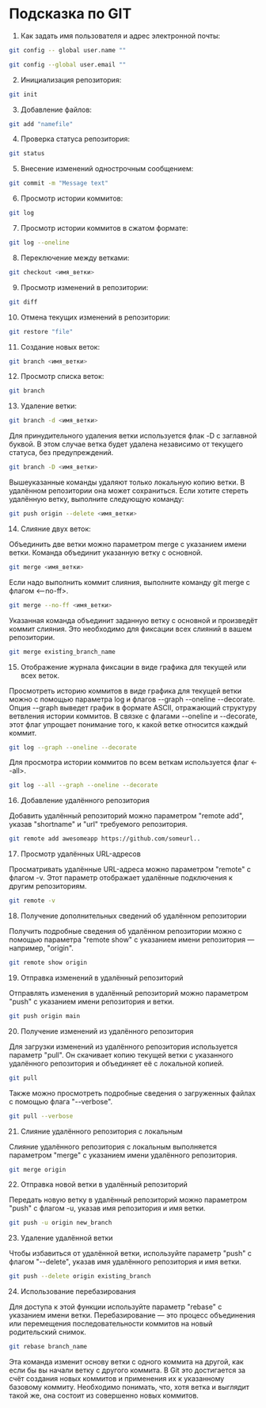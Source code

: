 # Подсказка по GIT

1. Как задать имя пользователя и адрес электронной почты:
```sh
git config -- global user.name ""
```
```sh
git config --global user.email ""
```
2. Инициализация репозитория:
```sh
git init
```
3. Добавление файлов:
```sh
git add "namefile"
```
4. Проверка статуса репозитория:
```sh
git status
```
5. Внесение изменений однострочным сообщением:
```sh
git commit -m "Message text"
```
6. Просмотр истории коммитов:
```sh
git log
```
 7. Просмотр истории коммитов в сжатом формате:
 ```sh
 git log --oneline
 ```
8. Переключение между ветками:
```sh
git checkout <имя_ветки>
```
9. Просмотр изменений в репозитории:
```sh
git diff
```
10. Отмена текущих изменений в репозитории:
```sh
git restore "file"
```
11. Создание новых веток:
```sh
git branch <имя_ветки>
```
12. Просмотр списка веток:
```sh
git branch
```
13. Удаление ветки:

```sh
git branch -d <имя_ветки>
```
Для принудительного удаления ветки используется флак -D с заглавной буквой. В этом случае ветка будет удалена независимо от текущего статуса, без предупреждений.

```sh
git branch -D <имя_ветки>
```
Вышеуказанные команды удаляют только локальную копию ветки. В удалённом репозитории она может сохраниться. Если хотите стереть удалённую ветку, выполните следующую команду:
```sh
git push origin --delete <имя_ветки>
```

14. Слияние двух веток:

Объединить две ветки можно параметром merge с указанием имени ветки. Команда объединит указанную ветку с основной.
```sh
git merge <имя_ветки>
```

Если надо выполнить коммит слияния, выполните команду git merge с флагом <--no-ff>.
```sh
git merge --no-ff <имя_ветки>
```
Указанная команда объединит заданную ветку с основной и произведёт коммит слияния. Это необходимо для фиксации всех слияний в вашем репозитории.
```sh
git merge existing_branch_name
```
15. Отображение журнала фиксации в виде графика для текущей или всех веток.

Просмотреть историю коммитов в виде графика для текущей ветки можно с помощью параметра log и флагов --graph --oneline --decorate. Опция --graph выведет график в формате ASCII, отражающий структуру ветвления истории коммитов. В связке с флагами --oneline и --decorate, этот флаг упрощает понимание того, к какой ветке относится каждый коммит.
```sh
git log --graph --oneline --decorate
```

Для просмотра истории коммитов по всем веткам используется флаг <--all>.
```sh
git log --all --graph --oneline --decorate
```

16. Добавление удалённого репозитория 

Добавить удалённый репозиторий можно параметром "remote add", указав "shortname" и "url" требуемого репозитория.
```sh
git remote add awesomeapp https://github.com/someurl..
```
17. Просмотр удалённых URL-адресов

Просматривать удалённые URL-адреса можно параметром "remote" с флагом -v. Этот параметр отображает удалённые подключения к другим репозиториям.
```sh
git remote -v
```
18. Получение дополнительных сведений об удалённом репозитории

Получить подробные сведения об удалённом репозитории можно с помощью параметра "remote show" с указанием имени репозитория — например, "origin".
```sh
git remote show origin
```
19. Отправка изменений в удалённый репозиторий

Отправлять изменения в удалённый репозиторий можно параметром "push" с указанием имени репозитория и ветки.
```sh
git push origin main
```
20. Получение изменений из удалённого репозитория

Для загрузки изменений из удалённого репозитория используется параметр "pull". Он скачивает копию текущей ветки с указанного удалённого репозитория и объединяет её с локальной копией.
```sh
git pull
```
Также можно просмотреть подробные сведения о загруженных файлах с помощью флага "--verbose".
```sh
git pull --verbose
```
21. Слияние удалённого репозитория с локальным

Слияние удалённого репозитория с локальным выполняется параметром "merge" с указанием имени удалённого репозитория.
```sh
git merge origin
```
22. Отправка новой ветки в удалённый репозиторий

Передать новую ветку в удалённый репозиторий можно параметром "push" с флагом -u, указав имя репозитория и имя ветки.
```sh
git push -u origin new_branch
```
23. Удаление удалённой ветки

Чтобы избавиться от удалённой ветки, используйте параметр "push" с флагом "--delete", указав имя удалённого репозитория и имя ветки.
```sh
git push --delete origin existing_branch
```
24. Использование перебазирования

Для доступа к этой функции используйте параметр "rebase" с указанием имени ветки. Перебазирование — это процесс объединения или перемещения последовательности коммитов на новый родительский снимок.
```sh
git rebase branch_name
```
Эта команда изменит основу ветки с одного коммита на другой, как если бы вы начали ветку с другого коммита. В Git это достигается за счёт создания новых коммитов и применения их к указанному базовому коммиту. Необходимо понимать, что, хотя ветка и выглядит такой же, она состоит из совершенно новых коммитов.